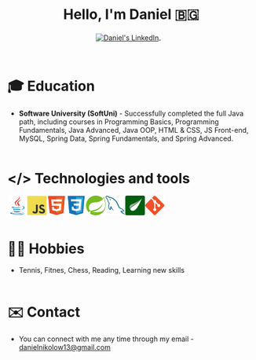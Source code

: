 <h1 align="center">Hello, I'm Daniel 🇧🇬</h1>
<p align="center">
  <a href="https://www.linkedin.com/in/daniel-nikolow/">
    <img align="center" alt="Daniel's LinkedIn" width="30px" src="https://github.com/gauravghongde/social-icons/blob/master/PNG/Color/LinkedIN.png" />
  </a> &nbsp;&nbsp;&nbsp;
</p><br>

# 🎓 Education
- **Software University (SoftUni)** - Successfully completed the full Java path, including courses in Programming Basics, Programming Fundamentals, Java Advanced, Java OOP, HTML & CSS, JS Front-end, MySQL, Spring Data, Spring Fundamentals, and Spring Advanced. <br><br>

# </> Technologies and tools
<img align="left" alt="nodejs" width="40px" src="https://github.com/devicons/devicon/blob/master/icons/java/java-original.svg" />
<img align="left" alt="javascript" width="40px" src="https://github.com/devicons/devicon/blob/master/icons/javascript/javascript-original.svg" />
<img align="left" alt="html" width="40px" src="https://github.com/devicons/devicon/blob/master/icons/html5/html5-original.svg" />
<img align="left" alt="css" width="40px" src="https://github.com/devicons/devicon/blob/master/icons/css3/css3-original.svg" />
<img align="left" alt="mongodb" width="40px" src="https://github.com/devicons/devicon/blob/master/icons/spring/spring-original.svg" />
<img align="left" alt="postgresql" width="40px" src="https://github.com/devicons/devicon/blob/master/icons/mysql/mysql-original.svg" />
<img align="left" alt="supabase" width="40px" src="https://github.com/devicons/devicon/blob/master/icons/thymeleaf/thymeleaf-original.svg" />
<img align="left" alt="git" width="40px" src="https://github.com/devicons/devicon/blob/master/icons/git/git-original.svg" /><br><br>
<br>

# 🏋️‍♂️ Hobbies
- Tennis, Fitnes, Chess, Reading, Learning new skills<br><br>

# ✉️ Contact
- You can connect with me any time through my email - danielnikolow13@gmail.com
